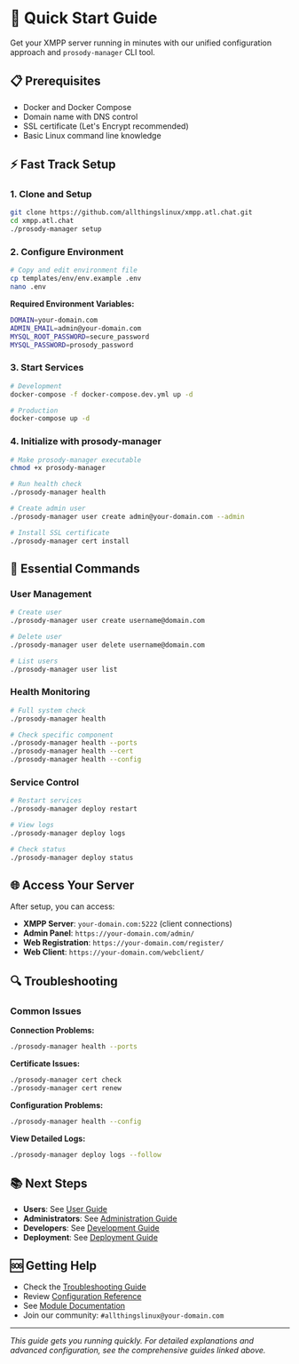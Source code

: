 # 🚀 Quick Start Guide

Get your XMPP server running in minutes with our unified configuration approach and `prosody-manager` CLI tool.

## 📋 Prerequisites

- Docker and Docker Compose
- Domain name with DNS control
- SSL certificate (Let's Encrypt recommended)
- Basic Linux command line knowledge

## ⚡ Fast Track Setup

### 1. Clone and Setup

```bash
git clone https://github.com/allthingslinux/xmpp.atl.chat.git
cd xmpp.atl.chat
./prosody-manager setup
```

### 2. Configure Environment

```bash
# Copy and edit environment file
cp templates/env/env.example .env
nano .env
```

**Required Environment Variables:**

```bash
DOMAIN=your-domain.com
ADMIN_EMAIL=admin@your-domain.com
MYSQL_ROOT_PASSWORD=secure_password
MYSQL_PASSWORD=prosody_password
```

### 3. Start Services

```bash
# Development
docker-compose -f docker-compose.dev.yml up -d

# Production
docker-compose up -d
```

### 4. Initialize with prosody-manager

```bash
# Make prosody-manager executable
chmod +x prosody-manager

# Run health check
./prosody-manager health

# Create admin user
./prosody-manager user create admin@your-domain.com --admin

# Install SSL certificate
./prosody-manager cert install
```

## 🔧 Essential Commands

### User Management

```bash
# Create user
./prosody-manager user create username@domain.com

# Delete user
./prosody-manager user delete username@domain.com

# List users
./prosody-manager user list
```

### Health Monitoring

```bash
# Full system check
./prosody-manager health

# Check specific component
./prosody-manager health --ports
./prosody-manager health --cert
./prosody-manager health --config
```

### Service Control

```bash
# Restart services
./prosody-manager deploy restart

# View logs
./prosody-manager deploy logs

# Check status
./prosody-manager deploy status
```

## 🌐 Access Your Server

After setup, you can access:

- **XMPP Server**: `your-domain.com:5222` (client connections)
- **Admin Panel**: `https://your-domain.com/admin/`
- **Web Registration**: `https://your-domain.com/register/`
- **Web Client**: `https://your-domain.com/webclient/`

## 🔍 Troubleshooting

### Common Issues

**Connection Problems:**

```bash
./prosody-manager health --ports
```

**Certificate Issues:**

```bash
./prosody-manager cert check
./prosody-manager cert renew
```

**Configuration Problems:**

```bash
./prosody-manager health --config
```

**View Detailed Logs:**

```bash
./prosody-manager deploy logs --follow
```

## 📚 Next Steps

- **Users**: See [User Guide](guides/users/user-guide.md)
- **Administrators**: See [Administration Guide](guides/administration/administration.md)
- **Developers**: See [Development Guide](guides/development/development-guide.md)
- **Deployment**: See [Deployment Guide](guides/deployment/deployment.md)

## 🆘 Getting Help

- Check the [Troubleshooting Guide](guides/troubleshooting/common-issues.md)
- Review [Configuration Reference](reference/configuration-reference.md)
- See [Module Documentation](reference/modules-reference.md)
- Join our community: `#allthingslinux@your-domain.com`

---

*This guide gets you running quickly. For detailed explanations and advanced configuration, see the comprehensive guides linked above.*
